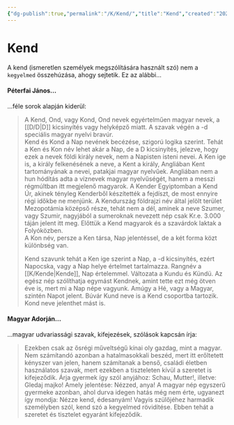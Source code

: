 ```yaml
---
{"dg-publish":true,"permalink":"/K/Kend/","title":"Kend","created":"2024-12-09T05:13","updated":"2024-12-09T05:13"}
---
```



# Kend

A kend (ismeretlen személyek megszólítására használt szó) nem a `kegyelmed` összehúzása, ahogy sejtetik. Ez az alábbi...

#### Péterfai János...

...féle sorok alapján kiderül:  
> A Kend, Ond, vagy Kond, Ond nevek egyértelműen magyar nevek, a [[D/D\|D]] kicsinyítés vagy helyképző miatt. A szavak végén a -d speciális magyar nyelvi bravúr.  
> Kend és Kond a Nap nevének becézése, szigorú logika szerint. Tehát a Ken és Kon név lehet akár a Nap, de a D kicsinyítés, jelezve, hogy ezek a nevek földi király nevek, nem a Napisten isteni nevei. A Ken ige is, a király felkenésének a neve, a Kent a király, Angliában Kent tartományának a nevei, patakjai magyar nyelvűek. Angliában nem a hun hódítás adta a víznevek magyar nyelvűségét, hanem a messzi régmúltban itt megjelenő magyarok. A Kender Egyiptomban a Kend Úr, akinek tényleg Kenderből készítették a fejdíszt, de most ennyire régi időkbe ne menjünk. A Kendurszág földrajzi név által jelölt terület Mezopotámia középső része, tehát nem a dél, aminek a neve Szumer, vagy Szumir, nagyjából a sumeroknak nevezett nép csak Kr.e. 3.000 táján jelent itt meg. Előttük a Kend magyarok és a szavárdok laktak a Folyóközben.  
> A Kon név, persze a Ken társa, Nap jelentéssel, de a két forma közt különbség van.  
> 
> Kend szavunk tehát a Ken ige szerint a Nap, a -d kicsinyítés, ezért Napocska, vagy a Nap helye értelmet tartalmazza. Rangnév a [[K/Kende\|Kende]], Nap értelemmel. Változata a Kundu és Kündü. Az egész nép szólíthatja egymást Kendnek, amint tette ezt még ötven éve is, mert mi a Nap népe vagyunk. Amúgy a Hé, vagy a Magyar, szintén Napot jelent. Búvár Kund neve is a Kend csoportba tartozik. Kond neve jelenthet mást is.  

#### Magyar Adorján...

...magyar udvariassági szavak, kifejezések, szólások kapcsán írja:  
> Ezekben csak az ősrégi műveltségű kínai oly gazdag, mint a magyar. Nem számítandó azonban a hatalmasokkali beszéd, mert itt erőltetett kényszer van jelen, hanem számítanak a benső, családi életben használatos szavak, mert ezekben a tiszteleten kívül a szeretet is kifejeződik. Árja gyermek így szól anyjához: Schau, Mutter!, illetve: Gledaj majko! Amely jelentése: Nézzed, anya! A magyar nép egyszerű gyermeke azonban, ahol durva idegen hatás még nem érte, ugyanezt így mondja: Nézze kend, édesanyám! Vagyis szülőjéhez harmadik személyben szól, kend szó a kegyelmed rövidítése. Ebben tehát a szeretet és tisztelet egyaránt kifejeződik.  